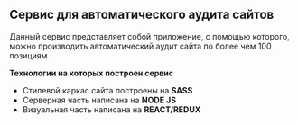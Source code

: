 <h2>Сервис для автоматического аудита сайтов</h2>
<p>Данный сервис представляет собой приложение, с помощью которого, можно производить автоматический аудит сайта по более чем 100 позициям</p>
<p><b>Технологии на которых построен сервис</b></p>
<ul>
<li>Стилевой каркас сайта построены на <b>SASS</b></li>
<li>Серверная часть написана на <b>NODE JS</b></li>
<li>Визуальная часть написана на <b>REACT/REDUX</b></li>
</ul>